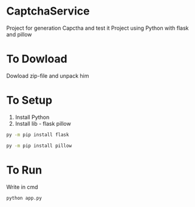 # CaptchaService

Project for generation Capctha and test it
Project using Python with flask and pillow

# To Dowload

Dowload zip-file and unpack him

# To Setup

1. Install Python
2. Install lib - flask pillow

```bash
py -m pip install flask

py -m pip install pillow
```

# To Run

Write in cmd

```bash
python app.py
```
